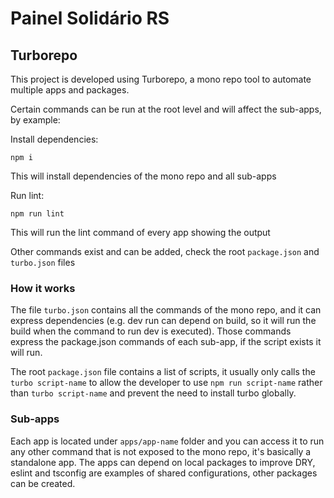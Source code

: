 # Painel Solidário RS


## Turborepo

This project is developed using Turborepo, a mono repo tool to automate multiple apps and packages.

Certain commands can be run at the root level and will affect the sub-apps, by example:

Install dependencies:
```
npm i
```
This will install dependencies of the mono repo and all sub-apps

Run lint:
```
npm run lint
```
This will run the lint command of every app showing the output

Other commands exist and can be added, check the root `package.json` and `turbo.json` files

### How it works

The file `turbo.json` contains all the commands of the mono repo, and it can express dependencies (e.g. dev run can depend on build, so it will run the build when the command to run dev is executed). Those commands express the package.json commands of each sub-app, if the script exists it will run.

The root `package.json` file contains a list of scripts, it usually only calls the `turbo script-name` to allow the developer to use `npm run script-name` rather than `turbo script-name` and prevent the need to install turbo globally.

### Sub-apps

Each app is located under `apps/app-name` folder and you can access it to run any other command that is not exposed to the mono repo, it's basically a standalone app. The apps can depend on local packages to improve DRY, eslint and tsconfig are examples of shared configurations, other packages can be created.
